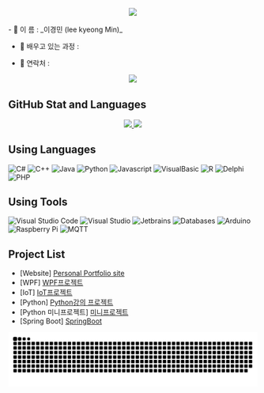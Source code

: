 

<!--
leekminxx/leekminxx** is a ✨ _special_ ✨ repository because its `README.md` (this file) appears on your GitHub profile.

Here are some ideas to get you started:


- 👯 I’m looking to collaborate on ...
- 🤔 I’m looking for help with ...
- 📫 How to reach me: ...
- 😄 Pronouns: ...
- ⚡ Fun fact: ...
-->
<p align='center'>
    <img src="https://capsule-render.vercel.app/api?type=rounded&height=303&color=gradient&text=Welcome%20to%20my%20GitHub🎈&reversal=false&fontAlign=52&textBg=false&fontAlignY=47&animation=fadeIn"/>
</p>
- 🌱 이    름 : _이경민 (lee kyeong Min)_

- 🔭 배우고 있는 과정 :
  
- 💬 연락처 : 

<p align='center'>
  <a href="https://github.com/hugoMGSung">
    <img src="https://capsule-render.vercel.app/api?type=venom&height=270&color=gradient&text=Hugo's%20Lecture%20Repository&section=header&reversal=false&textBg=false&fontColor=005174&fontSize=40&animation=blinking&fontAlign=50"/>
  </a>
</p>

## GitHub Stat and Languages
<p align='center'>
  <a href="https://github.com/leekminx">
    <img src="https://github-readme-stats.vercel.app/api?username=leekminx&theme=tokyonight&show_icons=true"/>
    <img src="https://github-readme-stats.vercel.app/api/top-langs/?username=leekminx&theme=tokyonight&layout=compact"/>
  </a>
</p>

## Using Languages
<p align='left'>
    <img height="40" src="https://img.icons8.com/?size=100&id=55251&format=png&color=000000" title="C#">
    <img height="40" src="https://img.icons8.com/?size=100&id=55199&format=png&color=000000" title="C++">
    <img height="40" src="https://img.icons8.com/?size=100&id=Pd2x9GWu9ovX&format=png&color=000000" title="Java">
    <img height="40" src="https://img.icons8.com/?size=100&id=13441&format=png&color=000000" title="Python">
    <img height="40" src="https://img.icons8.com/?size=100&id=108784&format=png&color=000000" title="Javascript">
    <img height="40" src="https://img.icons8.com/?size=100&id=vgMoO3QkEnKf&format=png&color=000000" title="VisualBasic">
    <img height="40" src="https://img.icons8.com/?size=100&id=7P0Pj0zSUQhq&format=png&color=000000" title="R">
    <img height="40" src="https://img.icons8.com/?size=100&id=Lz7oiCpdanST&format=png&color=000000" title="Delphi">
    <img height="40" src="https://img.icons8.com/?size=100&id=13460&format=png&color=000000" title="PHP">
</p>

## Using Tools
<p align='left'>
  <img height="40" src="https://img.icons8.com/?size=100&id=9OGIyU8hrxW5&format=png&color=000000" title="Visual Studio Code">
  <img height="40" src="https://img.icons8.com/?size=100&id=ezj3zaVtImPg&format=png&color=000000" title="Visual Studio">
  <img height="40" src="https://img.icons8.com/?size=100&id=jUw5rFZE2a5d&format=png&color=000000" title="Jetbrains">
  <img height="40" src="https://img.icons8.com/?size=100&id=NFQusZJ4neki&format=png&color=000000" title="Databases">
  
  <img height="40" src="https://img.icons8.com/?size=100&id=Of4lZV2lwBQI&format=png&color=000000" title="Arduino">
  <img height="40" src="https://img.icons8.com/?size=100&id=13443&format=png&color=000000" title="Raspberry Pi">
  <img height="40" src="https://mosquitto.org/stickers/mosquitto-mono.png" title="MQTT">
</p>


<!--
## Technique Table
| 기술분류 | 명세 |
|:---:|:---:|
|Visual Studio Code|Python 개발, Spring Boot 개발|
|Oracle 21C| Database 기본학습 |
-->

## Project List
- [Website] [Personal Portfolio site](https://hugoMGSung.github.io)
- [WPF] [WPF프로젝트](https://github.com/hugoMGSung/works-need-it-cshap/tree/main/studyWpf/portfolio)
- [IoT] [IoT프로젝트](https://github.com/hugoMGSung/works-need-it-IoT/tree/main/energy_management_system)
- [Python] [Python강의 프로젝트](https://github.com/hugoMGSung/basic-python-2024)
- [Python 미니프로젝트] [미니프로젝트](https://github.com/hugoMGSung/miniprojects/tree/main/part1)
- [Spring Boot] [SpringBoot](https://github.com/hugoMGSung/basic-python-2024)

 
<img src="https://raw.githubusercontent.com/Platane/snk/output/github-contribution-grid-snake.svg" />



